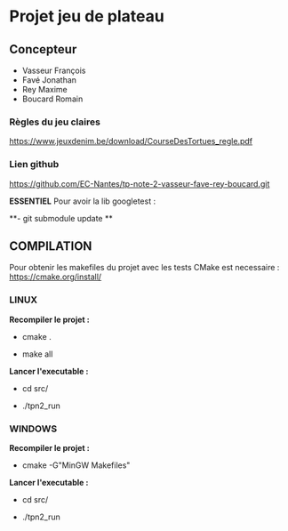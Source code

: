 # Projet jeu de plateau

## Concepteur 
 - Vasseur François
 - Favé Jonathan
 - Rey Maxime
 - Boucard Romain

### Règles du jeu claires
https://www.jeuxdenim.be/download/CourseDesTortues_regle.pdf

### Lien github
https://github.com/EC-Nantes/tp-note-2-vasseur-fave-rey-boucard.git


**ESSENTIEL**
Pour avoir la lib googletest :

**- git submodule update **


## COMPILATION 
Pour obtenir les makefiles du projet avec les tests CMake est necessaire : https://cmake.org/install/

### LINUX 

**Recompiler le projet :** 

- cmake . 

- make all


**Lancer l'executable :**

- cd src/

- ./tpn2_run


### WINDOWS

**Recompiler le projet :**

- cmake -G"MinGW Makefiles"

**Lancer l'executable :**

- cd src/

- ./tpn2_run
